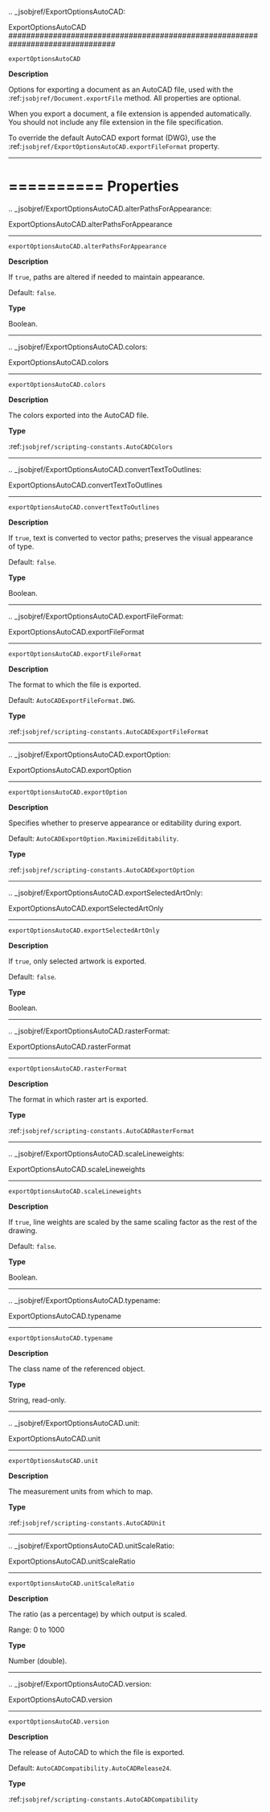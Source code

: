 .. _jsobjref/ExportOptionsAutoCAD:

ExportOptionsAutoCAD
################################################################################

``exportOptionsAutoCAD``

**Description**

Options for exporting a document as an AutoCAD file, used with the :ref:`jsobjref/Document.exportFile` method.
All properties are optional.

When you export a document, a file extension is appended automatically. You should not include any file extension in the file specification.

To override the default AutoCAD export format (DWG), use the :ref:`jsobjref/ExportOptionsAutoCAD.exportFileFormat` property.

----

==========
Properties
==========

.. _jsobjref/ExportOptionsAutoCAD.alterPathsForAppearance:

ExportOptionsAutoCAD.alterPathsForAppearance
********************************************************************************

``exportOptionsAutoCAD.alterPathsForAppearance``

**Description**

If ``true``, paths are altered if needed to maintain appearance.

Default: ``false``.

**Type**

Boolean.

----

.. _jsobjref/ExportOptionsAutoCAD.colors:

ExportOptionsAutoCAD.colors
********************************************************************************

``exportOptionsAutoCAD.colors``

**Description**

The colors exported into the AutoCAD file.

**Type**

:ref:`jsobjref/scripting-constants.AutoCADColors`

----

.. _jsobjref/ExportOptionsAutoCAD.convertTextToOutlines:

ExportOptionsAutoCAD.convertTextToOutlines
********************************************************************************

``exportOptionsAutoCAD.convertTextToOutlines``

**Description**

If ``true``, text is converted to vector paths; preserves the visual appearance of type.

Default: ``false``.

**Type**

Boolean.

----

.. _jsobjref/ExportOptionsAutoCAD.exportFileFormat:

ExportOptionsAutoCAD.exportFileFormat
********************************************************************************

``exportOptionsAutoCAD.exportFileFormat``

**Description**

The format to which the file is exported.

Default: ``AutoCADExportFileFormat.DWG``.

**Type**

:ref:`jsobjref/scripting-constants.AutoCADExportFileFormat`

----

.. _jsobjref/ExportOptionsAutoCAD.exportOption:

ExportOptionsAutoCAD.exportOption
********************************************************************************

``exportOptionsAutoCAD.exportOption``

**Description**

Specifies whether to preserve appearance or editability during export.

Default: ``AutoCADExportOption.MaximizeEditability``.

**Type**

:ref:`jsobjref/scripting-constants.AutoCADExportOption`

----

.. _jsobjref/ExportOptionsAutoCAD.exportSelectedArtOnly:

ExportOptionsAutoCAD.exportSelectedArtOnly
********************************************************************************

``exportOptionsAutoCAD.exportSelectedArtOnly``

**Description**

If ``true``, only selected artwork is exported.

Default: ``false``.

**Type**

Boolean.

----

.. _jsobjref/ExportOptionsAutoCAD.rasterFormat:

ExportOptionsAutoCAD.rasterFormat
********************************************************************************

``exportOptionsAutoCAD.rasterFormat``

**Description**

The format in which raster art is exported.

**Type**

:ref:`jsobjref/scripting-constants.AutoCADRasterFormat`

----

.. _jsobjref/ExportOptionsAutoCAD.scaleLineweights:

ExportOptionsAutoCAD.scaleLineweights
********************************************************************************

``exportOptionsAutoCAD.scaleLineweights``

**Description**

If ``true``, line weights are scaled by the same scaling factor as the rest of the drawing.

Default: ``false``.

**Type**

Boolean.

----

.. _jsobjref/ExportOptionsAutoCAD.typename:

ExportOptionsAutoCAD.typename
********************************************************************************

``exportOptionsAutoCAD.typename``

**Description**

The class name of the referenced object.

**Type**

String, read-only.

----

.. _jsobjref/ExportOptionsAutoCAD.unit:

ExportOptionsAutoCAD.unit
********************************************************************************

``exportOptionsAutoCAD.unit``

**Description**

The measurement units from which to map.

**Type**

:ref:`jsobjref/scripting-constants.AutoCADUnit`

----

.. _jsobjref/ExportOptionsAutoCAD.unitScaleRatio:

ExportOptionsAutoCAD.unitScaleRatio
********************************************************************************

``exportOptionsAutoCAD.unitScaleRatio``

**Description**

The ratio (as a percentage) by which output is scaled.

Range: 0 to 1000

**Type**

Number (double).

----

.. _jsobjref/ExportOptionsAutoCAD.version:

ExportOptionsAutoCAD.version
********************************************************************************

``exportOptionsAutoCAD.version``

**Description**

The release of AutoCAD to which the file is exported.

Default: ``AutoCADCompatibility.AutoCADRelease24``.

**Type**

:ref:`jsobjref/scripting-constants.AutoCADCompatibility`
